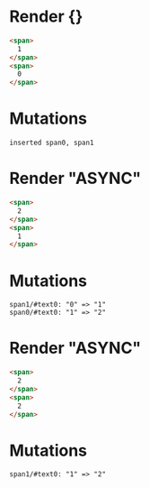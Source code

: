 # Render {}
```html
<span>
  1
</span>
<span>
  0
</span>
```

# Mutations
```
inserted span0, span1
```


# Render "ASYNC"
```html
<span>
  2
</span>
<span>
  1
</span>
```

# Mutations
```
span1/#text0: "0" => "1"
span0/#text0: "1" => "2"
```


# Render "ASYNC"
```html
<span>
  2
</span>
<span>
  2
</span>
```

# Mutations
```
span1/#text0: "1" => "2"
```